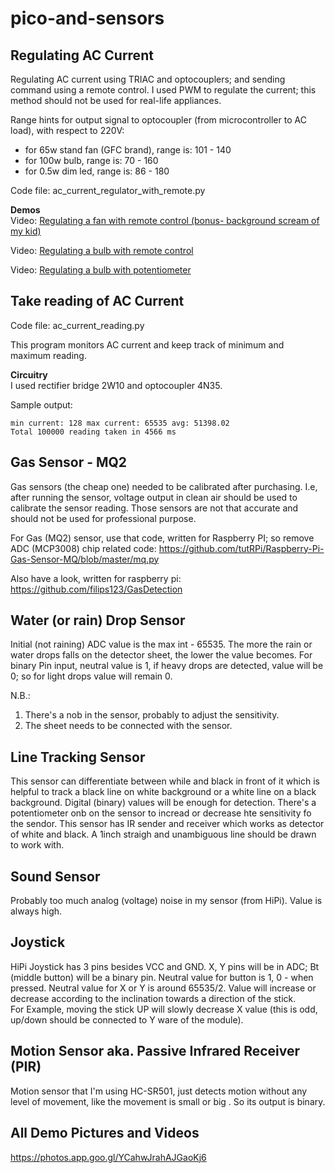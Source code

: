 # pico-and-sensors

## Regulating AC Current
Regulating AC current using TRIAC and optocouplers; and sending command using a remote control. I used PWM to regulate the current; this method should not be used for real-life appliances.

Range hints for output signal to optocoupler (from microcontroller to AC load), with respect to 220V:
- for 65w stand fan (GFC brand), range is: 101 - 140
- for 100w bulb, range is: 70 - 160
- for 0.5w dim led, range is: 86 - 180

Code file: ac_current_regulator_with_remote.py

**Demos**  
Video: <a href="https://photos.google.com/share/AF1QipMxJeXe8Dkfav_fJePZEocG_cxru361X8TlcnVONiT_fjRgSJim8aCU-Fa11UC1pA/photo/AF1QipOptelYxb8-xW6-5J3ekF9xvNZq1vNsd7QG7PdN?key=WU9GYXdtT3dUOHdkZVVSRlJKeWJBaVRmdDNXQjNB">Regulating a fan with remote control (bonus- background scream of my kid)</a>

Video: <a href="https://photos.google.com/share/AF1QipMxJeXe8Dkfav_fJePZEocG_cxru361X8TlcnVONiT_fjRgSJim8aCU-Fa11UC1pA/photo/AF1QipMz-pJeHNw6iP89N1ydZmmvExvDDAOiCz8xLoHA?key=WU9GYXdtT3dUOHdkZVVSRlJKeWJBaVRmdDNXQjNB">Regulating a bulb with remote control</a>

Video: <a href="https://photos.google.com/share/AF1QipMxJeXe8Dkfav_fJePZEocG_cxru361X8TlcnVONiT_fjRgSJim8aCU-Fa11UC1pA/photo/AF1QipPbjrCDit_wPDPTwOCN23eMKoTIX3RGfSgwVuLn?key=WU9GYXdtT3dUOHdkZVVSRlJKeWJBaVRmdDNXQjNB">Regulating a bulb with potentiometer</a>

## Take reading of AC Current
Code file: ac_current_reading.py

This program monitors AC current and keep
track of minimum and maximum reading.

**Circuitry**  
I used rectifier bridge 2W10 and optocoupler 4N35.

Sample output:  
```
min current: 128 max current: 65535 avg: 51398.02
Total 100000 reading taken in 4566 ms
```

## Gas Sensor - MQ2
Gas sensors (the cheap one)
needed to be calibrated after purchasing.
I.e, after running the sensor, voltage output in clean air should be used to calibrate the sensor reading.
Those sensors are not that accurate and should not be used
for professional purpose.

For Gas (MQ2) sensor, use that code, written for Raspberry PI; so remove ADC (MCP3008) chip related code:
https://github.com/tutRPi/Raspberry-Pi-Gas-Sensor-MQ/blob/master/mq.py

Also have a look, written for raspberry pi:
https://github.com/filips123/GasDetection


## Water (or rain) Drop Sensor
Initial (not raining) ADC value is the max int - 65535. The more the rain or water drops falls on the detector sheet, the lower the value becomes.
For binary Pin input, neutral value is 1, if heavy drops are detected, value will be 0; so for light drops value will remain 0.

N.B.:
1. There's a nob in the sensor, probably to adjust the sensitivity.
2. The sheet needs to be connected with the sensor.

## Line Tracking Sensor
This sensor can differentiate between while and
black in front of it which is helpful to track
a black line on white background or a white line
on a black background.
Digital (binary) values will be enough for detection.
There's a potentiometer onb on the sensor to incread or decrease hte sensitivity fo the sendor.
This sensor has IR sender and receiver which works as detector of white and black.
A 1inch straigh and unambiguous line should be drawn to work with.

## Sound Sensor
Probably too much analog (voltage) noise in my sensor (from HiPi). Value is always high.

## Joystick
HiPi Joystick has 3 pins besides VCC and GND. X, Y pins will be in ADC;
Bt (middle button) will be a binary pin.
Neutral value for button is 1, 0 - when pressed. Neutral value for 
X or Y is around 65535/2. Value will increase or decrease according 
to the inclination towards a direction of the stick.  
For Example, moving the stick UP will slowly decrease X value (this 
is odd, up/down should be connected to Y ware of the module).


## Motion Sensor aka. Passive Infrared Receiver (PIR)
Motion sensor that I'm using HC-SR501, just detects motion
without any level of movement, like the movement is small
or big . So its output is binary.


## All Demo Pictures and Videos
https://photos.app.goo.gl/YCahwJrahAJGaoKj6
